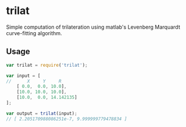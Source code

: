 # trilat

Simple computation of trilateration using
matlab's Levenberg Marquardt curve-fitting algorithm.


## Usage

```javascript
var trilat = require('trilat');

var input = [
//      X     Y     R
    [ 0.0,  0.0, 10.0],
    [10.0, 10.0, 10.0],
    [10.0,  0.0, 14.142135]
];

var output = trilat(input);
// [ 2.205170988086251e-7, 9.999999779478834 ]
```
